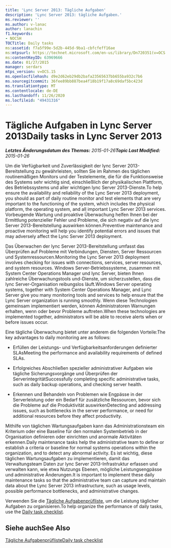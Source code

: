 ```yaml
---
title: 'Lync Server 2013: Tägliche Aufgaben'
description: 'Lync Server 2013: tägliche Aufgaben.'
ms.reviewer: ''
ms.author: v-lanac
author: lanachin
f1.keywords:
- NOCSH
TOCTitle: Daily tasks
ms:assetid: f7a5f99e-5d2b-445d-9ba1-cbfcfeff16ae
ms:mtpsurl: https://technet.microsoft.com/en-us/library/Dn720351(v=OCS.15)
ms:contentKeyID: 63969666
ms.date: 01/27/2015
manager: serdars
mtps_version: v=OCS.15
ms.openlocfilehash: d9e2d62eb29db2bafa23565637bb655ba932c7b6
ms.sourcegitcommit: 36fee89bb887bea4f18b19f17a8c69daf5bc423d
ms.translationtype: MT
ms.contentlocale: de-DE
ms.lasthandoff: 11/26/2020
ms.locfileid: "49431316"
---
```

# <a name="daily-tasks-in-lync-server-2013"></a><span data-ttu-id="ccfb2-103">Tägliche Aufgaben in Lync Server 2013</span><span class="sxs-lookup"><span data-stu-id="ccfb2-103">Daily tasks in Lync Server 2013</span></span>

<div data-xmlns="http://www.w3.org/1999/xhtml">

<div class="topic" data-xmlns="http://www.w3.org/1999/xhtml" data-msxsl="urn:schemas-microsoft-com:xslt" data-cs="https://msdn.microsoft.com/">

<div data-asp="https://msdn2.microsoft.com/asp">



</div>

<div id="mainSection">

<div id="mainBody"><span data-ttu-id="ccfb2-104">

<span> </span></span><span class="sxs-lookup"><span data-stu-id="ccfb2-104">

<span> </span></span></span>

<span data-ttu-id="ccfb2-105">_**Letztes Änderungsdatum des Themas:** 2015-01-26_</span><span class="sxs-lookup"><span data-stu-id="ccfb2-105">_**Topic Last Modified:** 2015-01-26_</span></span>

<span data-ttu-id="ccfb2-106">Um die Verfügbarkeit und Zuverlässigkeit der lync Server 2013-Bereitstellung zu gewährleisten, sollten Sie im Rahmen des täglichen routinemäßigen Monitors und der Testelemente, die für die Funktionsweise des Systems sehr wichtig sind, einschließlich der physikalischen Plattform, des Betriebssystems und aller wichtigen lync Server 2013-Dienste.</span><span class="sxs-lookup"><span data-stu-id="ccfb2-106">To help ensure the availability and reliability of the Lync Server 2013 deployment, you should as part of daily routine monitor and test elements that are very important to the functioning of the system, which includes the physical platform, the operating system, and all important Lync Server 2013 services.</span></span> <span data-ttu-id="ccfb2-107">Vorbeugende Wartung und proaktive Überwachung helfen Ihnen bei der Ermittlung potenzieller Fehler und Probleme, die sich negativ auf die lync Server 2013-Bereitstellung auswirken können.</span><span class="sxs-lookup"><span data-stu-id="ccfb2-107">Preventive maintenance and proactive monitoring will help you identify potential errors and issues that may adversely affect the Lync Server 2013 deployment.</span></span>

<span data-ttu-id="ccfb2-108">Das Überwachen der lync Server 2013-Bereitstellung umfasst das Überprüfen auf Probleme mit Verbindungen, Diensten, Server Ressourcen und Systemressourcen.</span><span class="sxs-lookup"><span data-stu-id="ccfb2-108">Monitoring the Lync Server 2013 deployment involves checking for issues with connections, services, server resources, and system resources.</span></span> <span data-ttu-id="ccfb2-109">Windows Server-Betriebssysteme, zusammen mit System Center Operations Manager und lync Server, bieten Ihnen zahlreiche Überwachungstools und-Dienste, um sicherzustellen, dass die lync Server-Organisation reibungslos läuft.</span><span class="sxs-lookup"><span data-stu-id="ccfb2-109">Windows Server operating systems, together with System Center Operations Manager, and Lync Server give you many monitoring tools and services to help ensure that the Lync Server organization is running smoothly.</span></span> <span data-ttu-id="ccfb2-110">Wenn diese Technologien gemeinsam implementiert werden, können Administratoren Warnungen erhalten, wenn oder bevor Probleme auftreten.</span><span class="sxs-lookup"><span data-stu-id="ccfb2-110">When these technologies are implemented together, administrators will be able to receive alerts when or before issues occur.</span></span>

<span data-ttu-id="ccfb2-111">Eine tägliche Überwachung bietet unter anderem die folgenden Vorteile:</span><span class="sxs-lookup"><span data-stu-id="ccfb2-111">The key advantages to daily monitoring are as follows:</span></span>

  - <span data-ttu-id="ccfb2-112">Erfüllen der Leistungs- und Verfügbarkeitsanforderungen definierter SLAs</span><span class="sxs-lookup"><span data-stu-id="ccfb2-112">Meeting the performance and availability requirements of defined SLAs.</span></span>

  - <span data-ttu-id="ccfb2-113">Erfolgreiches Abschließen spezieller administrativer Aufgaben wie tägliche Sicherungsvorgänge und Überprüfen der Serverintegrität</span><span class="sxs-lookup"><span data-stu-id="ccfb2-113">Successfully completing specific administrative tasks, such as daily backup operations, and checking server health.</span></span>

  - <span data-ttu-id="ccfb2-114">Erkennen und Behandeln von Problemen wie Engpässe in der Serverleistung oder ein Bedarf für zusätzliche Ressourcen, bevor sich die Probleme auf die Produktivität auswirken</span><span class="sxs-lookup"><span data-stu-id="ccfb2-114">Detecting and addressing issues, such as bottlenecks in the server performance, or need for additional resources before they affect productivity.</span></span>

<span data-ttu-id="ccfb2-115">Mithilfe von täglichen Wartungsaufgaben kann das Administrationsteam ein Kriterium oder eine Baseline für den normalen Systembetrieb in der Organisation definieren oder einrichten und anormale Aktivitäten erkennen.</span><span class="sxs-lookup"><span data-stu-id="ccfb2-115">Daily maintenance tasks help the administrative team to define or establish a criteria or baseline for normal systems operations within the organization, and to detect any abnormal activity.</span></span> <span data-ttu-id="ccfb2-116">Es ist wichtig, diese täglichen Wartungsaufgaben zu implementieren, damit das Verwaltungsteam Daten zur lync Server 2013-Infrastruktur erfassen und verwalten kann, wie etwa Nutzungs Ebenen, mögliche Leistungsengpässe und administrative Änderungen.</span><span class="sxs-lookup"><span data-stu-id="ccfb2-116">It is important to implement these daily maintenance tasks so that the administrative team can capture and maintain data about the Lync Server 2013 infrastructure, such as usage levels, possible performance bottlenecks, and administrative changes.</span></span>

<span data-ttu-id="ccfb2-117">Verwenden Sie die [Tägliche Aufgabenprüfliste](lync-server-2013-operations-checklists.md), um die Leistung täglicher Aufgaben zu organisieren.</span><span class="sxs-lookup"><span data-stu-id="ccfb2-117">To help organize the performance of daily tasks, use the [Daily task checklist](lync-server-2013-operations-checklists.md).</span></span>

<div>

## <a name="see-also"></a><span data-ttu-id="ccfb2-118">Siehe auch</span><span class="sxs-lookup"><span data-stu-id="ccfb2-118">See Also</span></span>


[<span data-ttu-id="ccfb2-119">Tägliche Aufgabenprüfliste</span><span class="sxs-lookup"><span data-stu-id="ccfb2-119">Daily task checklist</span></span>](lync-server-2013-operations-checklists.md)  
  

<span data-ttu-id="ccfb2-120"></div>

</div>

<span> </span>

</div>

</div>

</span><span class="sxs-lookup"><span data-stu-id="ccfb2-120"></div>

</div>

<span> </span>

</div>

</div>

</span></span></div>

